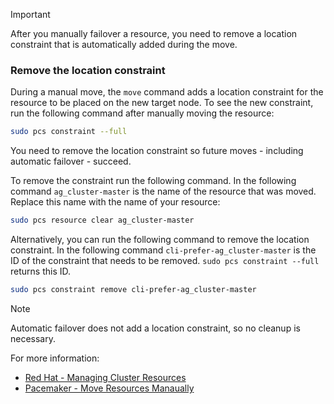 >[!IMPORTANT]
>After you manually failover a resource, you need to remove a location constraint that is automatically added during the move.

### Remove the location constraint

During a manual move, the `move` command adds a location constraint for the resource to be placed on the new target node. To see the new constraint, run the following command after manually moving the resource:

```bash
sudo pcs constraint --full
```

You need to remove the location constraint so future moves - including automatic failover - succeed. 

To remove the constraint run the following command. In the following command `ag_cluster-master` is the name of the resource that was moved. Replace this name with the name of your resource:

```bash
sudo pcs resource clear ag_cluster-master 
```

Alternatively, you can run the following command to remove the location constraint. In the following command `cli-prefer-ag_cluster-master` is the ID of the constraint that needs to be removed. `sudo pcs constraint --full` returns this ID.  

```bash
sudo pcs constraint remove cli-prefer-ag_cluster-master  
```

>[!NOTE]
>Automatic failover does not add a location constraint, so no cleanup is necessary. 

For more information:
- [Red Hat - Managing Cluster Resources](http://access.redhat.com/documentation/Red_Hat_Enterprise_Linux/6/html/Configuring_the_Red_Hat_High_Availability_Add-On_with_Pacemaker/ch-manageresource-HAAR.html)
- [Pacemaker - Move Resources Manaually](http://clusterlabs.org/doc/en-US/Pacemaker/1.1-pcs/html/Clusters_from_Scratch/_move_resources_manually.html)